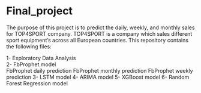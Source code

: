 # Final_project
The purpose of this project is to predict the daily, weekly, and monthly sales for TOP4SPORT company. TOP4SPORT is a company which sales different sport equipment’s
 across all European countries. This repository contains the following files:
 
 1- Exploratory Data Analysis\
 2- FbProphet model\
     FbProphet daily prediction
     FbProphet monthly prediction
     FbProphet weekly prediction
 3- LSTM model
 4- ARIMA model
 5- XGBoost model
 6- Random Forest Regression model

 
 
